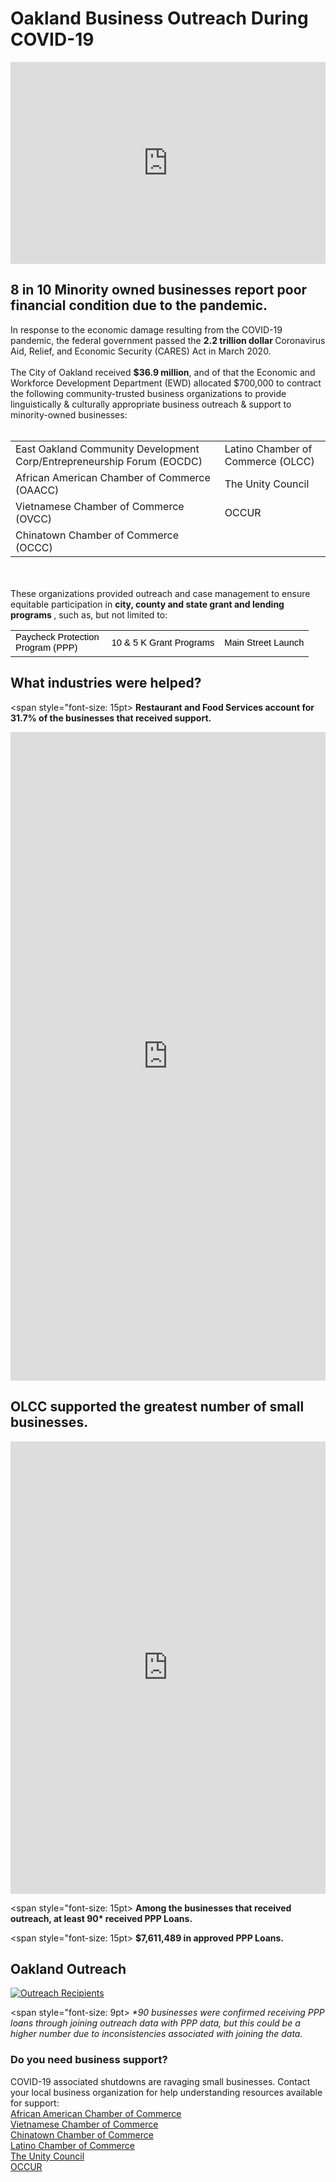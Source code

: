 # Oakland Business Outreach During COVID-19

<html>
  
<iframe width="100%" height="323" frameborder="0"
  src="https://observablehq.com/embed/@amandakochak/building-an-svg-grid-with-d3?cells=chart"></iframe>

<h2> 8 in 10 Minority owned businesses report poor financial condition due to the pandemic. </h2>

In response to the economic damage resulting from the COVID-19 pandemic, the federal government passed the <strong> 2.2 trillion dollar </strong> Coronavirus Aid, Relief, and Economic Security (CARES) Act in March 2020.
<br>
<br>
The City of Oakland received <strong> $36.9 million</strong>, and of that the Economic and Workforce Development Department (EWD) allocated $700,000  to contract the following community-trusted business organizations to provide linguistically & culturally appropriate business outreach & support to minority-owned businesses:
<br>
<br>
<table class="comicGreen">
<tbody>
<tr>
<td>East Oakland Community Development Corp/Entrepreneurship Forum (EOCDC)</td>
<td>Latino Chamber of Commerce (OLCC)</td>
</tr>
<tr>
<td>African American Chamber of Commerce (OAACC)</td>
<td>The Unity Council</td>
</tr>
<tr>
<td>Vietnamese Chamber of Commerce (OVCC)</td>
<td>OCCUR</td>
</tr>
<tr>
<td>Chinatown Chamber of Commerce (OCCC)</td>
<td></td>
</tr>
</tbody>
</table>
<br>
<br>
These organizations provided outreach and case management to ensure equitable participation in <strong>city, county and state grant and lending programs </strong>, such as, but not limited to:
<table class="comicGreen">
<tbody>
<tr>
<td>
<p dir="ltr" style="line-height: 1.2; margin-top: 0pt; margin-bottom: 0pt;"><span style="font-size: 11pt; font-family: Arial; color: #000000; background-color: transparent; font-variant-numeric: normal; font-variant-east-asian: normal; vertical-align: baseline; white-space: pre-wrap;">Paycheck Protection&nbsp;</span></p>
<p dir="ltr" style="line-height: 1.2; margin-top: 0pt; margin-bottom: 0pt;"><span style="font-size: 11pt; font-family: Arial; color: #000000; background-color: transparent; font-variant-numeric: normal; font-variant-east-asian: normal; vertical-align: baseline; white-space: pre-wrap;">Program (PPP)</span></p>
</td>
<td><span id="docs-internal-guid-d67138e2-7fff-275c-8b8b-c15f319e1da4"><span style="font-size: 11pt; font-family: Arial; color: #000000; background-color: transparent; font-variant-numeric: normal; font-variant-east-asian: normal; vertical-align: baseline; white-space: pre-wrap;">10 &amp; 5 K Grant Programs</span></span></td>
<td><span id="docs-internal-guid-8190b2d2-7fff-6f9d-30fa-29579ba6335d"><span style="font-size: 11pt; font-family: Arial; color: #000000; background-color: transparent; font-variant-numeric: normal; font-variant-east-asian: normal; vertical-align: baseline; white-space: pre-wrap;">Main Street Launch</span></span></td>
</tr>
</tbody>
</table>

<p style="text-align:center;"><span style="font-size: 15pt> Together, these organizations reached 1673 businesses. </span></p>


<h2> How was the outreach distributed among racial groups? </h2>

<iframe width="100%" height="1038" frameborder="0"
  src="https://observablehq.com/embed/d5467115881d5acf?cells=chart"></iframe>
  
<h2> What industries were helped? </h2>

<span style="font-size: 15pt> <strong> Restaurant and Food Services account for 31.7% of the businesses that received support. </strong> </span>
<br>

<iframe width="100%" height="1038" frameborder="0"
  src="https://observablehq.com/embed/f94719a4334d7f04?cells=chart"></iframe>
  
<h2> OLCC supported the greatest number of small businesses. </h2>

<iframe width="100%" height="724" frameborder="0"
  src="https://observablehq.com/embed/@jingweizhang1995/updated-chord-diagram?cells=chart"></iframe>
  
<span style="font-size: 15pt> <strong> Among the businesses that received outreach, at least 90* received PPP Loans. </strong> </span>

<span style="font-size: 15pt> <strong> $7,611,489 in approved PPP Loans. </strong> </span>

  
<h2> Oakland Outreach </h2>

<div class='tableauPlaceholder' id='viz1619502274556' style='position: relative'><noscript><a href='#'><img alt='Outreach Recipients ' src='https:&#47;&#47;public.tableau.com&#47;static&#47;images&#47;BJ&#47;BJF4TR9BZ&#47;1_rss.png' style='border: none' /></a></noscript><object class='tableauViz'  style='display:none;'><param name='host_url' value='https%3A%2F%2Fpublic.tableau.com%2F' /> <param name='embed_code_version' value='3' /> <param name='path' value='shared&#47;BJF4TR9BZ' /> <param name='toolbar' value='yes' /><param name='static_image' value='https:&#47;&#47;public.tableau.com&#47;static&#47;images&#47;BJ&#47;BJF4TR9BZ&#47;1.png' /> <param name='animate_transition' value='yes' /><param name='display_static_image' value='yes' /><param name='display_spinner' value='yes' /><param name='display_overlay' value='yes' /><param name='display_count' value='yes' /><param name='language' value='en' /></object></div>                <script type='text/javascript'>                    var divElement = document.getElementById('viz1619502274556');                    var vizElement = divElement.getElementsByTagName('object')[0];                    if ( divElement.offsetWidth > 800 ) { vizElement.style.width='1000px';vizElement.style.height='827px';} else if ( divElement.offsetWidth > 500 ) { vizElement.style.width='1000px';vizElement.style.height='827px';} else { vizElement.style.width='100%';vizElement.style.height='727px';}                     var scriptElement = document.createElement('script');                    scriptElement.src = 'https://public.tableau.com/javascripts/api/viz_v1.js';                    vizElement.parentNode.insertBefore(scriptElement, vizElement);                </script>

<span style="font-size: 9pt> <em> *90 businesses were confirmed receiving PPP loans through joining outreach data with PPP data, but this could be a higher number due to inconsistencies associated with joining the data. </em> </span>

<h3> Do you need business support? </h3>

COVID-19 associated shutdowns are ravaging small businesses.  Contact your local business organization for help understanding resources available for support:
<br>
<a href="https://oaacc.org/">African American Chamber of Commerce</a>
<br>
<a href="https://www.oaklandvnchamber.com/">Vietnamese Chamber of Commerce</a>
<br>
<a href="https://www.oaklandchinatownchamber.org/">Chinatown Chamber of Commerce</a>
<br>
<a href="https://www.oaklandlatinochamber.com/">Latino Chamber of Commerce</a>
<br>
<a href="https://unitycouncil.org/">The Unity Council</a>
<br>
<a href="https://occurnow.org/">OCCUR</a>
<br>

<p style="text-align:center;"><span style="font-size: 11pt> UC Berkeley School of Information, Spring 2021 </span></p>
<p style="text-align:center;"><span style="font-size: 11pt> Created by: Amanda Kochak, Eunyoung Cho, Jingwei Zhang </span></p>

